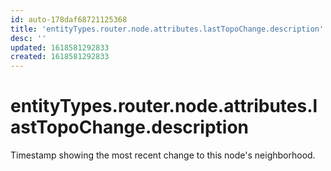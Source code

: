 ```yaml
---
id: auto-178daf68721125368
title: 'entityTypes.router.node.attributes.lastTopoChange.description'
desc: ''
updated: 1618581292833
created: 1618581292833
---
```

# entityTypes.router.node.attributes.lastTopoChange.description

Timestamp showing the most recent change to this node&#39;s neighborhood.
